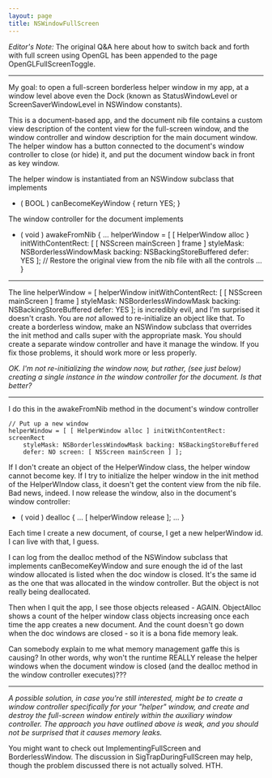```yaml
---
layout: page
title: NSWindowFullScreen
---
```


*Editor's Note:* The original Q&A here about how to switch back and forth with full screen using OpenGL has been appended to the page OpenGLFullScreenToggle.

----

My goal: to open a full-screen borderless helper window in my app, at a window level
above even the Dock (known as StatusWindowLevel or ScreenSaverWindowLevel in NSWindow constants).

 This is a document-based app, and the document nib file contains a custom view description of the content view for the full-screen window,
and the window controller and window description for the main document window.
The helper window has a button connected to the document's window controller to close (or hide) it,
and put the document window back in front as key window.

The helper window is instantiated from an NSWindow subclass that implements

    
- ( BOOL ) canBecomeKeyWindow
{
	return YES;
}


The window controller for the document implements

    
- ( void ) awakeFromNib
{
...
	helperWindow = [ [ HelperWindow alloc } initWithContentRect: [ [ NSScreen mainScreen ] frame ]
		styleMask: NSBorderlessWindowMask backing: NSBackingStoreBuffered defer: YES ];
	// Restore the original view from the nib file with all the controls
...
}


----

The line     helperWindow = [ helperWindow initWithContentRect: [ [ NSScreen mainScreen ] frame ] styleMask: NSBorderlessWindowMask backing: NSBackingStoreBuffered defer: YES ]; is incredibly evil, and I'm surprised it doesn't crash. You are *not* allowed to re-initialize an object like that. To create a borderless window, make an NSWindow subclass that overrides the init method and calls super with the appropriate mask. You should create a separate window controller and have it manage the window. If you fix those problems, it should work more or less properly.

*OK. I'm not re-initializing the window now, but rather, (see just below) creating a single instance in the window controller for the document. Is that better?*

----

I do this in the     awakeFromNib method in the document's window controller

    
	// Put up a new window
	helperWindow = [ [ HelperWindow alloc ] initWithContentRect: screenRect
		styleMask: NSBorderlessWindowMask backing: NSBackingStoreBuffered
		defer: NO screen: [ NSScreen mainScreen ] ];


If I don't create an object of the HelperWindow class, the helper window cannot become key.
If I try to initialize the helper window in the init method of the HelperWIndow class, it doesn't get the content view from the nib file.
Bad news, indeed.
I now release the window, also in the document's window controller:

    
- ( void ) dealloc
{
...
	[ helperWindow release ];
...
}


Each time I create a new document, of course, I get a new helperWindow id. I can live with that, I guess.

I can log from the     dealloc method of the NSWindow subclass that implements     canBecomeKeyWindow and sure enough
the id of the last window allocated is listed when the doc window is closed. It's the same id as the one that was allocated in the window controller.
But the object is not really being deallocated.

Then when I quit the app, I see those objects released - AGAIN. ObjectAlloc shows a count of the helper window class objects
increasing once each time the app creates a new document. And the count doesn't go down when the doc windows are closed -
so it is a bona fide memory leak.

Can somebody explain to me what memory management
gaffe this is causing? In other words, why won't the runtime REALLY release the helper windows when the document window is closed
(and the dealloc method in the window controller executes)???

----

*A possible solution, in case you're still interested, might be to create a window controller specifically for your "helper" window, and create and destroy the full-screen window entirely within the auxiliary window controller. The approach you have outlined above is weak, and you should not be surprised that it causes memory leaks.*

You might want to check out ImplementingFullScreen and BorderlessWindow. The discussion in SigTrapDuringFullScreen may help, though the problem discussed there is not actually solved. HTH.

